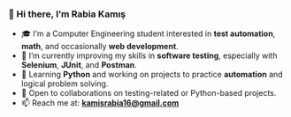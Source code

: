 ### 👋 Hi there, I’m Rabia Kamış

- 🎓 I’m a Computer Engineering student interested in **test automation**, **math**, and occasionally **web development**.
- 🧪 I’m currently improving my skills in **software testing**, especially with **Selenium**, **JUnit**, and **Postman**.
- 🐍 Learning **Python** and working on projects to practice **automation** and logical problem solving.
- 🤝 Open to collaborations on testing-related or Python-based projects.
- 📫 Reach me at: **kamisrabia16@gmail.com**

<!---
rabiakamis/rabiakamis is a ✨ special ✨ repository because its `README.md` (this file) appears on your GitHub profile.
You can click the Preview link to take a look at your changes.
--->

